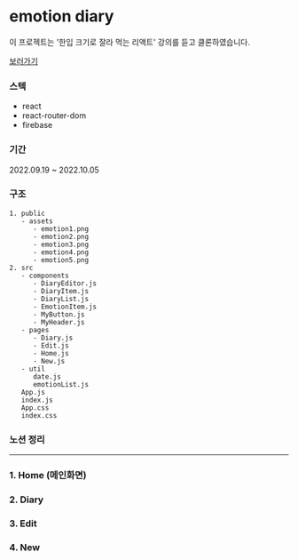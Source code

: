 # emotion diary
이 프로젝트는 '한입 크기로 잘라 먹는 리액트' 강의를 듣고 클론하였습니다. <br />

<a href="https://nyoung03-emotion-diary.web.app/">보러가기</a>

### 스텍
- react
- react-router-dom
- firebase

### 기간
2022.09.19 ~ 2022.10.05

### 구조
```plaintext
1. public
   - assets
      - emotion1.png
      - emotion2.png
      - emotion3.png
      - emotion4.png
      - emotion5.png
2. src
   - components
      - DiaryEditor.js
      - DiaryItem.js
      - DiaryList.js
      - EmotionItem.js
      - MyButton.js
      - MyHeader.js
   - pages
      - Diary.js
      - Edit.js
      - Home.js
      - New.js
   - util
      date.js
      emotionList.js
   App.js
   index.js
   App.css
   index.css
```

### 노션 정리

<hr />

### 1. Home (메인화면)

### 2. Diary

### 3. Edit

### 4. New
